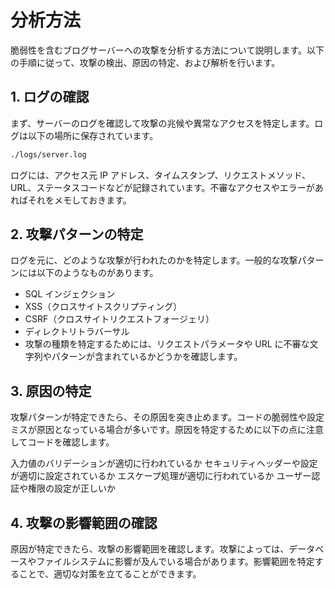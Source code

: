 # 分析方法

脆弱性を含むブログサーバーへの攻撃を分析する方法について説明します。以下の手順に従って、攻撃の検出、原因の特定、および解析を行います。

## 1. ログの確認

まず、サーバーのログを確認して攻撃の兆候や異常なアクセスを特定します。ログは以下の場所に保存されています。

```bash
./logs/server.log
```

ログには、アクセス元 IP アドレス、タイムスタンプ、リクエストメソッド、URL、ステータスコードなどが記録されています。不審なアクセスやエラーがあればそれをメモしておきます。

## 2. 攻撃パターンの特定

ログを元に、どのような攻撃が行われたのかを特定します。一般的な攻撃パターンには以下のようなものがあります。

- SQL インジェクション
- XSS（クロスサイトスクリプティング）
- CSRF（クロスサイトリクエストフォージェリ）
- ディレクトリトラバーサル
- 攻撃の種類を特定するためには、リクエストパラメータや URL に不審な文字列やパターンが含まれているかどうかを確認します。

## 3. 原因の特定

攻撃パターンが特定できたら、その原因を突き止めます。コードの脆弱性や設定ミスが原因となっている場合が多いです。原因を特定するために以下の点に注意してコードを確認します。

入力値のバリデーションが適切に行われているか
セキュリティヘッダーや設定が適切に設定されているか
エスケープ処理が適切に行われているか
ユーザー認証や権限の設定が正しいか

## 4. 攻撃の影響範囲の確認

原因が特定できたら、攻撃の影響範囲を確認します。攻撃によっては、データベースやファイルシステムに影響が及んでいる場合があります。影響範囲を特定することで、適切な対策を立てることができます。
